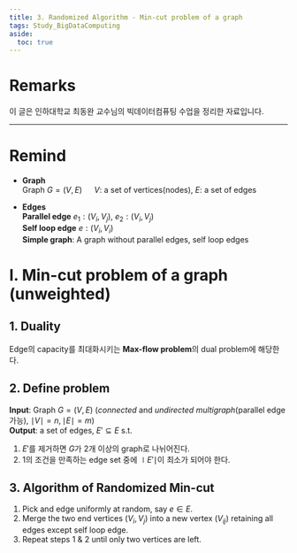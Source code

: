 ```yaml
---
title: 3. Randomized Algorithm - Min-cut problem of a graph
tags: Study_BigDataComputing
aside:
  toc: true
---
```


# Remarks
이 글은 인하대학교 최동완 교수님의 빅데이터컴퓨팅 수업을 정리한 자료입니다.

<!--more-->

---

# Remind
- **Graph**  
Graph $G = (V, E)$  &emsp; $V$: a set of vertices(nodes), $E$: a set of edges

- **Edges**  
**Parallel edge** $e_1: (V_i, V_j), \ e_2: (V_i, V_j)$  
**Self loop edge** $e: (V_i, V_i)$  
**Simple graph**: A graph without parallel edges, self loop edges


# I. Min-cut problem of a graph (unweighted)
## 1. Duality
Edge의 capacity를 최대화시키는 **Max-flow problem**의 dual problem에 해당한다.

## 2. Define problem
**Input**: Graph $G = (V, E)$ (*connected* and *undirected* *multigraph*(parallel edge 가능), $\mid V \mid = n, \mid E \mid = m$)  
**Output**: a set of edges, $E' \subseteq E$ s.t.  
1. $E'$를 제거하면 $G$가 2개 이상의 graph로 나뉘어진다.  
2. 1의 조건을 만족하는 edge set 중에 $\mid E' \mid$이 최소가 되어야 한다.


## 3. Algorithm of Randomized Min-cut
1. Pick and edge uniformly at random, say $e \in E$.
2. Merge the two end vertices $(V_i, V_j)$ into a new vertex $(V_{ij})$ retaining all edges except self loop edge.
3. Repeat steps 1 & 2 until only two vertices are left.

